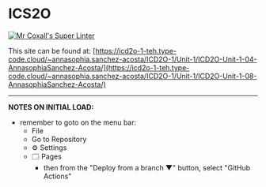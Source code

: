 # ICS2O

[![Mr Coxall's Super Linter](https://github.com/MTHS-ICD2O-1-2024/ICD2O-Unit-1-08-AnnasophiaSanchez-Acosta/workflows/Mr%20Coxall's%20Super%20Linter/badge.svg)](https://github.com/MTHS-ICD2O-1-2024/ICD2O-Unit-1-08-AnnasophiaSanchez-Acosta/actions)

This site can be found at: [https://icd2o-1-teh.type-code.cloud/~annasophia.sanchez-acosta/ICD2O-1/Unit-1/ICD2O-Unit-1-04-AnnasophiaSanchez-Acosta/](https://icd2o-1-teh.type-code.cloud/~annasophia.sanchez-acosta/ICD2O-1/Unit-1/ICD2O-Unit-1-08-AnnasophiaSanchez-Acosta/)

---

**NOTES ON INITIAL LOAD:**
- remember to goto on the menu bar:
  - File
  - Go to Repository
  - ⚙ Settings
  - 🗔 Pages
    - then from the "Deploy from a branch ▼" button, select "GitHub Actions"
